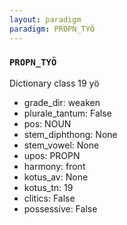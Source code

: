 ```yaml
---
layout: paradigm
paradigm: PROPN_TYÖ
---
```

### ` PROPN_TYÖ `

Dictionary class 19 yö
* grade_dir: weaken
* plurale_tantum: False
* pos: NOUN
* stem_diphthong: None
* stem_vowel: None
* upos: PROPN
* harmony: front
* kotus_av: None
* kotus_tn: 19
* clitics: False
* possessive: False
